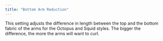 ```yaml
---
title: "Bottom Arm Reduction"
---
```


This setting adjusts the difference in length between the top and the bottom fabric of the arms for the Octopus and Squid styles. The bigger the difference, the more the arms will want to curl.
